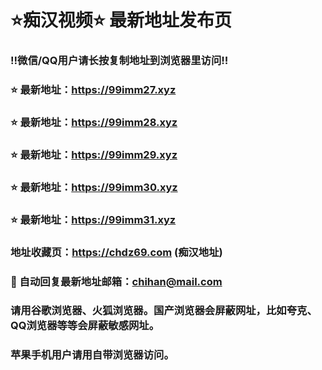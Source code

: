 # ⭐️痴汉视频⭐️ 最新地址发布页

### ‼️微信/QQ用户请长按复制地址到浏览器里访问‼️

### ⭐️ 最新地址：https://99imm27.xyz

### ⭐️ 最新地址：https://99imm28.xyz

### ⭐️ 最新地址：https://99imm29.xyz

### ⭐️ 最新地址：https://99imm30.xyz

### ⭐️ 最新地址：https://99imm31.xyz



### 地址收藏页：https://chdz69.com  (痴汉地址)
### 📧 自动回复最新地址邮箱：chihan@mail.com
### 请用谷歌浏览器、火狐浏览器。国产浏览器会屏蔽网址，比如夸克、QQ浏览器等等会屏蔽敏感网址。
### 苹果手机用户请用自带浏览器访问。
